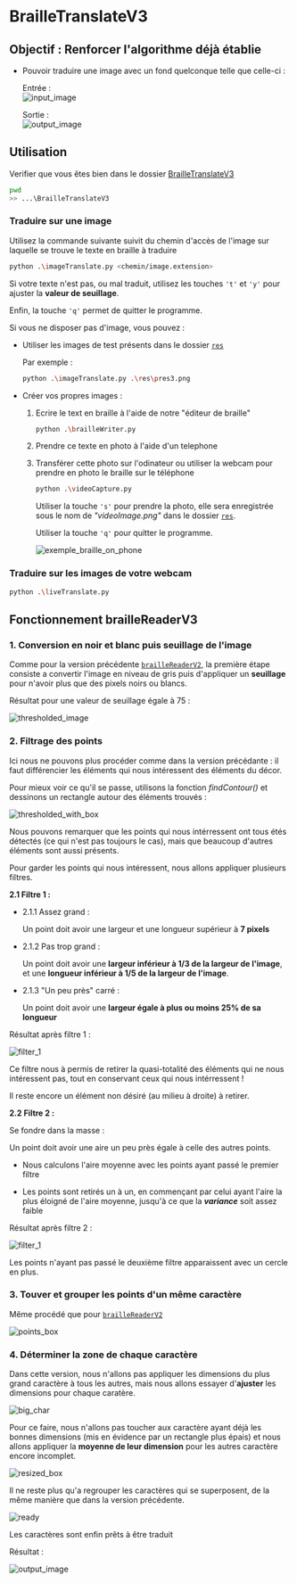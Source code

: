 # BrailleTranslateV3

## Objectif : Renforcer l'algorithme déjà établie

- Pouvoir traduire une image avec un fond quelconque telle que celle-ci :

    Entrée :  
    ![input_image](res/readmeImg/input.png)

    Sortie :  
    ![output_image](res/readmeImg/output.png)

## Utilisation

Verifier que vous êtes bien dans le dossier [BrailleTranslateV3](.)

```bash
pwd
>> ...\BrailleTranslateV3
```

### Traduire sur une image

Utilisez la commande suivante suivit du chemin d'accès de l'image sur laquelle se trouve le texte en braille à traduire

```bash
python .\imageTranslate.py <chemin/image.extension>
```

Si votre texte n'est pas, ou mal traduit, utilisez les touches `'t'` et `'y'` pour ajuster la **valeur de seuillage**.

Enfin, la touche `'q'` permet de quitter le programme.

Si vous ne disposer pas d'image, vous pouvez :

- Utiliser les images de test présents dans le  dossier [`res`](./res/)

    Par exemple :

    ```bash
    python .\imageTranslate.py .\res\pres3.png
    ```

- Créer vos propres images :

    1. Ecrire le text en braille à l'aide de notre "éditeur de braille"

        ```bash
        python .\brailleWriter.py
        ```

    2. Prendre ce texte en photo à l'aide d'un telephone
    3. Transférer cette photo sur l'odinateur ou utiliser la webcam pour prendre en photo le braille sur le téléphone

        ```bash
        python .\videoCapture.py
        ```

        Utiliser la touche `'s'` pour prendre la photo, elle sera enregistrée sous le nom de *"videoImage.png"* dans le dossier [`res`](./res/).

        Utiliser la touche `'q'` pour quitter le programme.

        ![exemple_braille_on_phone](res/readmeImg/input.png)

### Traduire sur les images de votre webcam

```bash
python .\liveTranslate.py
```

## Fonctionnement brailleReaderV3

### 1. Conversion en noir et blanc puis seuillage de l'image

Comme pour la version précédente [`brailleReaderV2`](BrailleTranslate2022/brailleReaderV2.py), la première étape consiste a convertir l'image en niveau de gris puis d'appliquer un **seuillage** pour n'avoir plus que des pixels noirs ou blancs.

Résultat pour une valeur de seuillage égale à 75 :

![thresholded_image](res/readmeImg/thresholded_75.png)

### 2. Filtrage des points

Ici nous ne pouvons plus procéder comme dans la version précédante : il faut différencier les éléments qui nous intéressent des éléments du décor.

Pour mieux voir ce qu'il se passe, utilisons la fonction *findContour()* et dessinons un rectangle autour des éléments trouvés :

![thresholded_with_box](res/readmeImg/thresholded_with_box.png)

Nous pouvons remarquer que les points qui nous intérressent ont tous étés détectés (ce qui n'est pas toujours le cas), mais que beaucoup d'autres éléments sont aussi présents.

Pour garder les points qui nous intéressent, nous allons appliquer plusieurs filtres.

**2.1 Filtre 1 :**

- 2.1.1 Assez grand :

    Un point doit avoir une largeur et une longueur supérieur à **7 pixels**
- 2.1.2 Pas trop grand :

    Un point doit avoir une **largeur inférieur à 1/3 de la largeur de l'image**, et une **longueur inférieur à 1/5 de la largeur de l'image**.
- 2.1.3 "Un peu près" carré :

    Un point doit avoir une **largeur égale à plus ou moins 25% de sa longueur**

Résultat après filtre 1 :

![filter_1](res/readmeImg/filter1.png)

Ce filtre nous à permis de retirer la quasi-totalité des éléments qui ne nous intéressent pas, tout en conservant ceux qui nous intérressent !

Il reste encore un élément non désiré (au milieu à droite) à retirer.

**2.2 Filtre 2 :**

Se fondre dans la masse :

Un point doit avoir une aire un peu près égale à celle des autres points.

- Nous calculons l'aire moyenne avec les points ayant passé le premier filtre

- Les points sont retirés un à un, en commençant par celui ayant l'aire la plus éloigné de l'aire moyenne, jusqu'à ce que la ***variance*** soit assez faible

Résultat après filtre 2 :

![filter_1](res/readmeImg/filter2.png)

Les points n'ayant pas passé le deuxième filtre apparaissent avec un cercle en plus.

### 3. Touver et grouper les points d'un même caractère

Même procédé que pour [`brailleReaderV2`](BrailleTranslate2022/brailleReaderV2.py)

![points_box](res/readmeImg/points_box.png)

### 4. Déterminer la zone de chaque caractère

Dans cette version, nous n'allons pas appliquer les dimensions du plus grand caractère à tous les autres, mais nous allons essayer d'**ajuster** les dimensions pour chaque caratère.

![big_char](res/readmeImg/big_char.png)

Pour ce faire, nous n'allons pas toucher aux caractère ayant déjà les bonnes dimensions (mis en évidence par un rectangle plus épais) et nous allons appliquer la **moyenne de leur dimension** pour les autres caractère encore incomplet.

![resized_box](res/readmeImg/resized_box.png)

Il ne reste plus qu'a regrouper les caractères qui se superposent, de la même manière que dans la version précédente.

![ready](res/readmeImg/ready.png)

Les caractères sont enfin prêts à être traduit

Résultat :

![output_image](res/readmeImg/output.png)